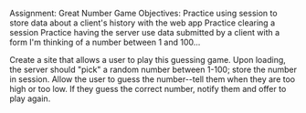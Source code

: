 Assignment: Great Number Game
Objectives:
Practice using session to store data about a client's history with the web app
Practice clearing a session
Practice having the server use data submitted by a client with a form
I'm thinking of a number between 1 and 100...

Create a site that allows a user to play this guessing game. Upon loading, the server should "pick" a random number between 1-100; store the number in session. Allow the user to guess the number--tell them when they are too high or too low. If they guess the correct number, notify them and offer to play again.